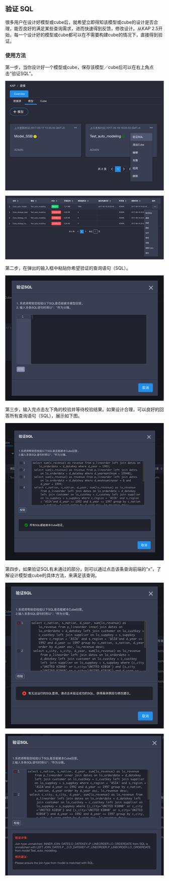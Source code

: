 ## 验证 SQL 

很多用户在设计好模型或cube后，就希望立即得知该模型或cube的设计是否合理，能否良好的满足某些查询需求，进而快速得到反馈，修改设计。从KAP 2.5开始，每一个设计好的模型或cube都可以在不需要构建cube的情况下，直接得到验证。

### 使用方法

第一步，当你设计好一个模型或cube，保存该模型／cube后可以在右上角点击“验证SQL”。

![](images/verify_sql/action.png)

![](images/verify_sql/cube_action.png)



第二步，在弹出的输入框中粘贴你希望验证的查询语句（SQL）。

![](images/verify_sql/sql_input.png)



第三步，输入完点击左下角的校验并等待校验结果。如果设计合理，可以良好的回答所有查询语句（SQL），展示如下图。

![](images/verify_sql/sql_valid.png)



第四步，如果验证SQL有未通过的部分，则可以通过点击该条查询前端的“x”，了解设计模型或cube的具体方法，来满足该查询。

![](images/verify_sql/show_error.png)

![](images/verify_sql/error_details.png)